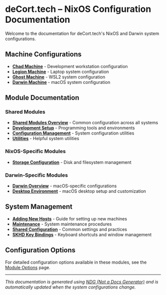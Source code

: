 # deCort.tech – NixOS Configuration Documentation

Welcome to the documentation for deCort.tech's NixOS and Darwin system configurations.

## Machine Configurations

- **[Chad Machine](machine-chad.html)** - Development workstation configuration
- **[Legion Machine](machine-legion.html)** - Laptop system configuration
- **[Ghost Machine](machine-ghost.html)** - WSL2 system configuration
- **[Darwin Machine](machine-darwin.html)** - macOS system configuration

## Module Documentation

### Shared Modules

- **[Shared Modules Overview](modules-shared.html)** - Common configuration across all systems
- **[Development Setup](modules-shared-development.html)** - Programming tools and environments
- **[Configuration Management](modules-shared-config.html)** - System configuration utilities
- **[Utilities](modules-shared-utils.html)** - Helpful system utilities

### NixOS-Specific Modules

- **[Storage Configuration](modules-nixos-storage.html)** - Disk and filesystem management

### Darwin-Specific Modules

- **[Darwin Overview](modules-darwin.html)** - macOS-specific configurations
- **[Desktop Environment](modules-darwin-desktop.html)** - macOS desktop setup and customization

## System Management

- **[Adding New Hosts](add-new-host.html)** - Guide for setting up new machines
- **[Maintenance](maintenance.html)** - System maintenance procedures
- **[Shared Configuration](shared.html)** - Common settings and practices
- **[SKHD Key Bindings](skhd-key-binds.html)** - Keyboard shortcuts and window management

## Configuration Options

For detailed configuration options available in these modules, see the [Module Options](options.html) page.

---

_This documentation is generated using [NDG (Not a Docs Generator)](https://github.com/feel-co/ndg) and is automatically updated when the system configurations change._
